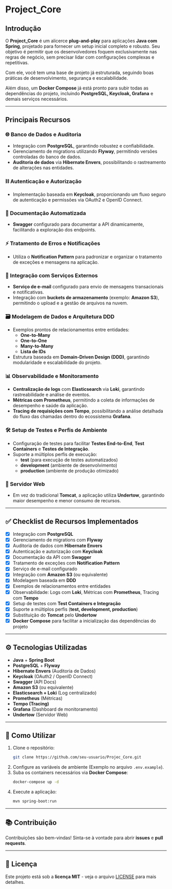 # Project_Core

## Introdução

O **Project_Core** é um alicerce **plug-and-play** para aplicações **Java com Spring**, projetado para fornecer um setup
inicial completo e robusto. Seu objetivo é permitir que os desenvolvedores foquem exclusivamente nas regras de negócio,
sem precisar lidar com configurações complexas e repetitivas.

Com ele, você tem uma base de projeto já estruturada, seguindo boas práticas de desenvolvimento, segurança e
escalabilidade.

Além disso, um **Docker Compose** já está pronto para subir todas as dependências do projeto, incluindo **PostgreSQL,
Keycloak, Grafana** e demais serviços necessários.

---

## Principais Recursos

### 🌐 Banco de Dados e Auditoria

- Integração com **PostgreSQL**, garantindo robustez e confiabilidade.
- Gerenciamento de migrations utilizando **Flyway**, permitindo versões controladas do banco de dados.
- **Auditoria de dados** via **Hibernate Envers**, possibilitando o rastreamento de alterações nas entidades.

### ⛓️ Autenticação e Autorização

- Implementação baseada em **Keycloak**, proporcionando um fluxo seguro de autenticação e permissões via OAuth2 e OpenID
  Connect.

### 📘 Documentação Automatizada

- **Swagger** configurado para documentar a API dinamicamente, facilitando a exploração dos endpoints.

### ⚡ Tratamento de Erros e Notificações

- Utiliza o **Notification Pattern** para padronizar e organizar o tratamento de exceções e mensagens na aplicação.

### 📢 Integração com Serviços Externos

- **Serviço de e-mail** configurado para envio de mensagens transacionais e notificativas.
- Integração com **buckets de armazenamento** (exemplo: **Amazon S3**), permitindo o upload e a gestão de arquivos na
  nuvem.

### 🗃️ Modelagem de Dados e Arquitetura DDD

- Exemplos prontos de relacionamentos entre entidades:
    - **One-to-Many**
    - **One-to-One**
    - **Many-to-Many**
    - **Lista de IDs**
- Estrutura baseada em **Domain-Driven Design (DDD)**, garantindo modularidade e escalabilidade do projeto.

### 📊 Observabilidade e Monitoramento

- **Centralização de logs** com **Elasticsearch** via **Loki**, garantindo rastreabilidade e análise de eventos.
- **Métricas com Prometheus**, permitindo a coleta de informações de desempenho e saúde da aplicação.
- **Tracing de requisições com Tempo**, possibilitando a análise detalhada do fluxo das chamadas dentro do ecossistema **Grafana**.

### 🛠️ Setup de Testes e Perfis de Ambiente

- Configuração de testes para facilitar **Testes End-to-End**, **Test Containers** e **Testes de Integração**.
- Suporte a múltiplos perfis de execução:
    - **test** (para execução de testes automatizados)
    - **development** (ambiente de desenvolvimento)
    - **production** (ambiente de produção otimizado)

### 🚀 Servidor Web

- Em vez do tradicional **Tomcat**, a aplicação utiliza **Undertow**, garantindo maior desempenho e menor consumo de
  recursos.

---

## ✅ Checklist de Recursos Implementados

- [x] Integração com **PostgreSQL**
- [x] Gerenciamento de migrations com **Flyway**
- [x] Auditoria de dados com **Hibernate Envers**
- [x] Autenticação e autorização com **Keycloak**
- [x] Documentação da API com **Swagger**
- [x] Tratamento de exceções com **Notification Pattern**
- [x] Serviço de e-mail configurado
- [x] Integração com **Amazon S3** (ou equivalente)
- [x] Modelagem baseada em **DDD**
- [x] Exemplos de relacionamentos entre entidades
- [x] Observabilidade: Logs com **Loki**, Métricas com **Prometheus**, Tracing com **Tempo**
- [x] Setup de testes com **Test Containers e Integração**
- [x] Suporte a múltiplos perfis (**test, development, production**)
- [x] Substituição do **Tomcat** pelo **Undertow**
- [x] **Docker Compose** para facilitar a inicialização das dependências do projeto

---

## ⚙️ Tecnologias Utilizadas

- **Java** + **Spring Boot**
- **PostgreSQL** + **Flyway**
- **Hibernate Envers** (Auditoria de Dados)
- **Keycloak** (OAuth2 / OpenID Connect)
- **Swagger** (API Docs)
- **Amazon S3** (ou equivalente)
- **Elasticsearch + Loki** (Log centralizado)
- **Prometheus** (Métricas)
- **Tempo (Tracing)**
- **Grafana** (Dashboard de monitoramento)
- **Undertow** (Servidor Web)

---

## 🚀 Como Utilizar

1. Clone o repositório:
   ```bash
   git clone https://github.com/seu-usuario/Projec_Core.git
   ```
2. Configure as variáveis de ambiente (Exemplo no arquivo `.env.example`).
3. Suba os containers necessários via **Docker Compose**:
   ```bash
   docker-compose up -d
   ```
4. Execute a aplicação:
   ```bash
   mvn spring-boot:run
   ```

---

## 📚 Contribuição

Contribuições são bem-vindas! Sinta-se à vontade para abrir **issues** e **pull requests**.

---

## 📝 Licença

Este projeto está sob a **licença MIT** - veja o arquivo [LICENSE](LICENSE) para mais detalhes.

